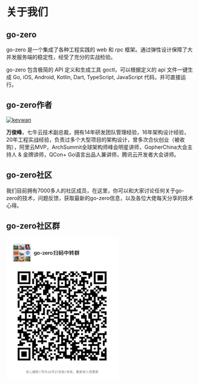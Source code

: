 # 关于我们

## go-zero
go-zero 是一个集成了各种工程实践的 web 和 rpc 框架。通过弹性设计保障了大并发服务端的稳定性，经受了充分的实战检验。

go-zero 包含极简的 API 定义和生成工具 goctl，可以根据定义的 api 文件一键生成 Go, iOS, Android, Kotlin, Dart, TypeScript, JavaScript 代码，并可直接运行。

## go-zero作者
[<img src="https://zeromicro.github.io/go-zero-pages/resource/author.jpeg" width="80px" height="80px" alt="kevwan"/>](https://github.com/kevwan)

**万俊峰**，七牛云技术副总裁，拥有14年研发团队管理经验，16年架构设计经验，20年工程实战经验，负责过多个大型项目的架构设计，曾多次合伙创业（被收购），阿里云MVP，ArchSummit全球架构师峰会明星讲师，GopherChina大会主持人 & 金牌讲师，QCon+ Go语言出品人兼讲师，腾讯云开发者大会讲师。

## go-zero社区
我们目前拥有7000多人的社区成员，在这里，你可以和大家讨论任何关于go-zero的技术，问题反馈，获取最新的go-zero信息，以及各位大佬每天分享的技术心得。

## go-zero社区群
<img src="https://raw.githubusercontent.com/zeromicro/zero-doc/main/doc/images/wechat.jpg" width="300" alt="社区群"/>
